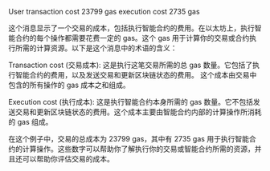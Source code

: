 User
transaction cost 23799 gas
execution cost 2735 gas

这个消息显示了一个交易的成本，包括执行智能合约的费用。在以太坊上，执行智能合约的每个操作都需要花费一定的 gas。这个 gas
用于计算你的交易或合约执行所需的计算资源。以下是这个消息中的术语的含义：

Transaction cost (交易成本): 这是执行这笔交易所需的总 gas 数量。它包括了执行智能合约的费用，以及发送交易和更新区块链状态的费用。
这个成本由交易中包含的所有操作的 gas 成本之和组成。

Execution cost (执行成本): 这是执行智能合约本身所需的 gas 数量。它不包括发送交易和更新区块链状态的费用。这个成本主要由智能合约内部的计算操作所消耗的
gas 组成。

在这个例子中，交易的总成本为 23799 gas，其中有 2735 gas 用于执行智能合约的计算操作。这些数字可以帮助你了解执行你的交易或智能合约所需的资源，并且还可以帮助你评估交易的成本。





